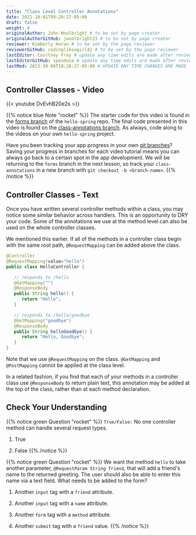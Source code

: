 ```yaml
---
title: "Class Level Controller Annotations"
date: 2021-10-01T09:28:27-05:00
draft: false
weight: 4
originalAuthor: John Woolbright # to be set by page creator
originalAuthorGitHub: jwoolbright23 # to be set by page creator
reviewer: Kimberly Horan # to be set by the page reviewer
reviewerGitHub: codinglikeagirl42 # to be set by the page reviewer
lastEditor: Courtney Frey # update any time edits are made after review
lastEditorGitHub: speudusa # update any time edits are made after review
lastMod: 2023-30-06T10:28:27-05:00 # UPDATE ANY TIME CHANGES ARE MADE
---
```


## Controller Classes - Video

{{< youtube DvEvhB20e2s >}}

{{% notice blue Note "rocket" %}}
The starter code for this video is found in the [forms branch](https://github.com/LaunchCodeEducation/hello-spring/tree/forms) of the `hello-spring` repo. The final code presented in this video is found on the [class-annotations branch](https://github.com/LaunchCodeEducation/hello-spring/tree/class-annotations). As always, code along to the videos on your own `hello-spring` project.

Have you been tracking your app progress in your own [git branches](https://education.launchcode.org/intro-to-professional-web-dev/chapters/git/branches.html?highlight=git%20checkout#creating-a-new-branch)? Saving your progress in branches for each video tutorial means you can always go back to a certain spot in the app development. We will be returning to the `forms` branch in the next lesson, so track your `class-annotations` in a new branch with `git checkout -b <branch-name>`.
{{% /notice %}}

## Controller Classes - Text

Once you have written several controller methods within a class, you may notice some similar behavior across handlers. This is an opportunity to DRY your code. Some of the annotations we use at the method level can also be used on the whole controller classes.

We mentioned this earlier. If all of the methods in a controller class begin with the same root path, `@RequestMapping` can be added above the class.

```java
@Controller
@RequestMapping(value="hello")
public class HelloController {

   // responds to /hello
   @GetMapping("")
   @ResponseBody
   public String hello() {
      return "Hello";
   }

   // responds to /hello/goodbye
   @GetMapping("goodbye")
   @ResponseBody
   public String helloGoodbye() {
      return "Hello, Goodbye";
   }
}
```

Note that we use `@RequestMapping` on the class. `@GetMapping` and `@PostMapping` cannot be applied at the class level.

In a related fashion, if you find that each of your methods in a controller class use `@ResponseBody` to return plain text, this annotation may be added at the top of the class, rather than at each method declaration.

## Check Your Understanding

{{% notice green Question "rocket" %}}
`True/False:` No one controller method can handle several request types.

1. True

1. False
{{% /notice %}}

{{% notice green Question "rocket" %}}
We want the method `hello` to take another parameter, `@RequestParam String friend`, that will add a friend's name to the returned greeting. The user should also be able to enter this name via a text field. What needs to be added to the form?

1. Another `input` tag with a `friend` attribute.

1. Another `input` tag with a `name` attribute.

1. Another `form` tag with a `method` attribute.

1. Another `submit` tag with a `friend` value.
{{% /notice %}}